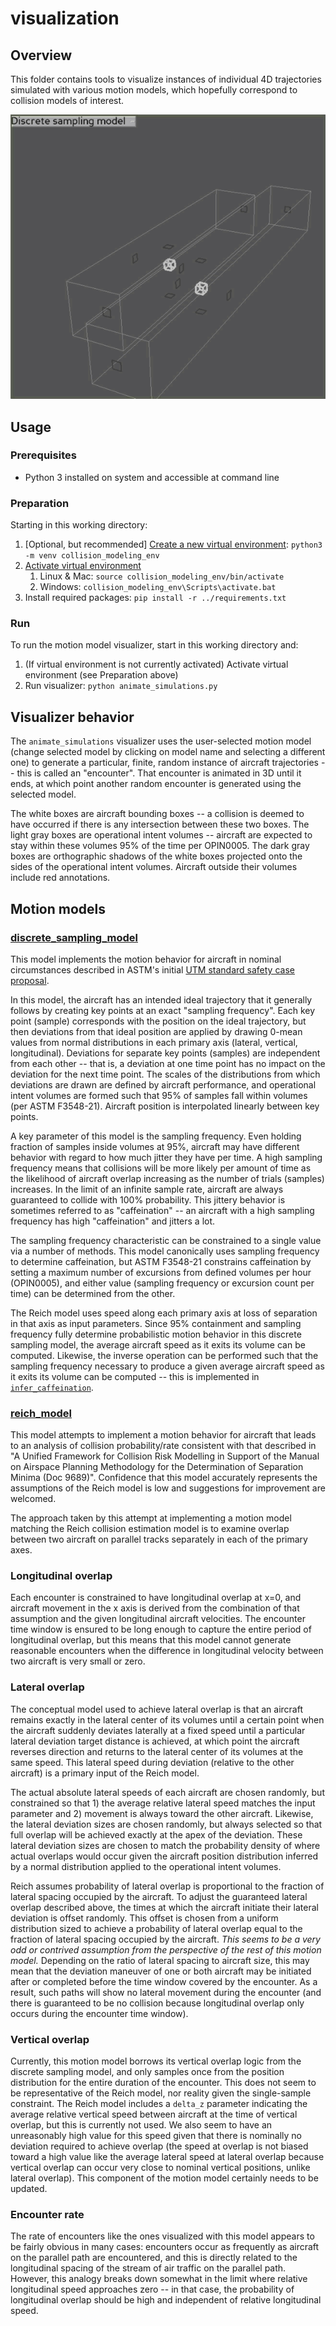 # visualization

## Overview

This folder contains tools to visualize instances of individual 4D trajectories simulated with various motion models, which hopefully correspond to collision models of interest.

![Visualizer sample](assets/viz_example.gif)

## Usage

### Prerequisites

* Python 3 installed on system and accessible at command line

### Preparation

Starting in this working directory:

1. [Optional, but recommended] [Create a new virtual environment](https://docs.python.org/3/library/venv.html): `python3 -m venv collision_modeling_env`
2. [Activate virtual environment](https://docs.python.org/3/library/venv.html#how-venvs-work)
   1. Linux & Mac: `source collision_modeling_env/bin/activate`
   2. Windows: `collision_modeling_env\Scripts\activate.bat`
3. Install required packages: `pip install -r ../requirements.txt`

### Run

To run the motion model visualizer, start in this working directory and:

1. (If virtual environment is not currently activated) Activate virtual environment (see Preparation above)
2. Run visualizer: `python animate_simulations.py`

## Visualizer behavior

The `animate_simulations` visualizer uses the user-selected motion model (change selected model by clicking on model name and selecting a different one) to generate a particular, finite, random instance of aircraft trajectories -- this is called an "encounter".  That encounter is animated in 3D until it ends, at which point another random encounter is generated using the selected model.

The white boxes are aircraft bounding boxes -- a collision is deemed to have occurred if there is any intersection between these two boxes.  The light gray boxes are operational intent volumes -- aircraft are expected to stay within these volumes 95% of the time per OPIN0005.  The dark gray boxes are orthographic shadows of the white boxes projected onto the sides of the operational intent volumes.  Aircraft outside their volumes include red annotations.

## Motion models

### [discrete_sampling_model](discrete_sampling_model.py)

This model implements the motion behavior for aircraft in nominal circumstances described in ASTM's initial [UTM standard safety case proposal](https://docs.google.com/presentation/d/1C2EFaY76GnxT3P-fgpjBp6IaxfG3ucRHQiBCIBkpjKE).

In this model, the aircraft has an intended ideal trajectory that it generally follows by creating key points at an exact "sampling frequency".  Each key point (sample) corresponds with the position on the ideal trajectory, but then deviations from that ideal position are applied by drawing 0-mean values from normal distributions in each primary axis (lateral, vertical, longitudinal).  Deviations for separate key points (samples) are independent from each other -- that is, a deviation at one time point has no impact on the deviation for the next time point.  The scales of the distributions from which deviations are drawn are defined by aircraft performance, and operational intent volumes are formed such that 95% of samples fall within volumes (per ASTM F3548-21).  Aircraft position is interpolated linearly between key points.

A key parameter of this model is the sampling frequency.  Even holding fraction of samples inside volumes at 95%, aircraft may have different behavior with regard to how much jitter they have per time.  A high sampling frequency means that collisions will be more likely per amount of time as the likelihood of aircraft overlap increasing as the number of trials (samples) increases.  In the limit of an infinite sample rate, aircraft are always guaranteed to collide with 100% probability.  This jittery behavior is sometimes referred to as "caffeination" -- an aircraft with a high sampling frequency has high "caffeination" and jitters a lot.

The sampling frequency characteristic can be constrained to a single value via a number of methods.  This model canonically uses sampling frequency to determine caffeination, but ASTM F3548-21 constrains caffeination by setting a maximum number of excursions from defined volumes per hour (OPIN0005), and either value (sampling frequency or excursion count per time) can be determined from the other.

The Reich model uses speed along each primary axis at loss of separation in that axis as input parameters.  Since 95% containment and sampling frequency fully determine probabilistic motion behavior in this discrete sampling model, the average aircraft speed as it exits its volume can be computed.  Likewise, the inverse operation can be performed such that the sampling frequency necessary to produce a given average aircraft speed as it exits its volume can be computed -- this is implemented in [`infer_caffeination`](discrete_sampling_model.py).

### [reich_model](reich_model.py)

This model attempts to implement a motion behavior for aircraft that leads to an analysis of collision probability/rate consistent with that described in "A Unified Framework for Collision Risk Modelling in Support of the Manual on Airspace Planning Methodology for the Determination of Separation Minima (Doc 9689)".  Confidence that this model accurately represents the assumptions of the Reich model is low and suggestions for improvement are welcomed.

The approach taken by this attempt at implementing a motion model matching the Reich collision estimation model is to examine overlap between two aircraft on parallel tracks separately in each of the primary axes.

### Longitudinal overlap

Each encounter is constrained to have longitudinal overlap at x=0, and aircraft movement in the x axis is derived from the combination of that assumption and the given longitudinal aircraft velocities.  The encounter time window is ensured to be long enough to capture the entire period of longitudinal overlap, but this means that this model cannot generate reasonable encounters when the difference in longitudinal velocity between two aircraft is very small or zero.

### Lateral overlap

The conceptual model used to achieve lateral overlap is that an aircraft remains exactly in the lateral center of its volumes until a certain point when the aircraft suddenly deviates laterally at a fixed speed until a particular lateral deviation target distance is achieved, at which point the aircraft reverses direction and returns to the lateral center of its volumes at the same speed.  This lateral speed during deviation (relative to the other aircraft) is a primary input of the Reich model.

The actual absolute lateral speeds of each aircraft are chosen randomly, but constrained so that 1) the average relative lateral speed matches the input parameter and 2) movement is always toward the other aircraft.  Likewise, the lateral deviation sizes are chosen randomly, but always selected so that full overlap will be achieved exactly at the apex of the deviation.  These lateral deviation sizes are chosen to match the probability density of where actual overlaps would occur given the aircraft position distribution inferred by a normal distribution applied to the operational intent volumes.

Reich assumes probability of lateral overlap is proportional to the fraction of lateral spacing occupied by the aircraft.  To adjust the guaranteed lateral overlap described above, the times at which the aircraft initiate their lateral deviation is offset randomly.  This offset is chosen from a uniform distribution sized to achieve a probability of lateral overlap equal to the fraction of lateral spacing occupied by the aircraft.  _This seems to be a very odd or contrived assumption from the perspective of the rest of this motion model._  Depending on the ratio of lateral spacing to aircraft size, this may mean that the deviation maneuver of one or both aircraft may be initiated after or completed before the time window covered by the encounter.  As a result, such paths will show no lateral movement during the encounter (and there is guaranteed to be no collision because longitudinal overlap only occurs during the encounter time window).

### Vertical overlap

Currently, this motion model borrows its vertical overlap logic from the discrete sampling model, and only samples once from the position distribution for the entire duration of the encounter.  This does not seem to be representative of the Reich model, nor reality given the single-sample constraint.  The Reich model includes a `delta_z` parameter indicating the average relative vertical speed between aircraft at the time of vertical overlap, but this is currently not used.  We also seem to have an unreasonably high value for this speed given that there is nominally no deviation required to achieve overlap (the speed at overlap is not biased toward a high value like the average lateral speed at lateral overlap because vertical overlap can occur very close to nominal vertical positions, unlike lateral overlap).  This component of the motion model certainly needs to be updated.

### Encounter rate

The rate of encounters like the ones visualized with this model appears to be fairly obvious in many cases: encounters occur as frequently as aircraft on the parallel path are encountered, and this is directly related to the longitudinal spacing of the stream of air traffic on the parallel path.  However, this analogy breaks down somewhat in the limit where relative longitudinal speed approaches zero -- in that case, the probability of longitudinal overlap should be high and independent of relative longitudinal speed.
